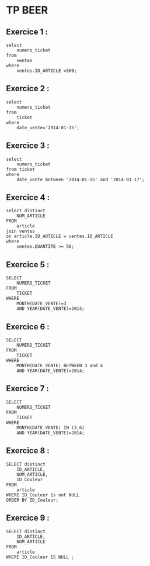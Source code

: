 # TP BEER

## Exercice 1 :

```
select 
    numero_ticket 
from 
    ventes
where 
    ventes.ID_ARTICLE =500;
```

## Exercice 2 : 

```
select 
    numero_ticket
from 
    ticket
where 
    date_vente='2014-01-15';
```

## Exercice 3 :

```
select 
    numero_ticket
from ticket
where 
    date_vente between '2014-01-15' and '2014-01-17';
```

## Exercice 4 :

```
select distinct
	NOM_ARTICLE    
FROM 
	article 
join ventes
on article.ID_ARTICLE = ventes.ID_ARTICLE
where 
    ventes.QUANTITE >= 50;
```

## Exercice 5 :

```
SELECT 
	NUMERO_TICKET
FROM
	TICKET
WHERE 
	MONTH(DATE_VENTE)=3
	AND YEAR(DATE_VENTE)=2014;
```

## Exercice 6 :

```
SELECT 
	NUMERO_TICKET
FROM
	TICKET
WHERE 
	MONTH(DATE_VENTE) BETWEEN 3 and 4
	AND YEAR(DATE_VENTE)=2014;
```

## Exercice 7 :

```
SELECT 
	NUMERO_TICKET
FROM
	TICKET
WHERE 
	MONTH(DATE_VENTE) IN (3,6)
	AND YEAR(DATE_VENTE)=2014;
```

## Exercice 8 :

```
SELECT distinct
	ID_ARTICLE,
    NOM_ARTICLE,
    ID_Couleur
FROM 
	article
WHERE ID_Couleur is not NULL
ORDER BY ID_Couleur;
```

## Exercice 9 :

```
SELECT distinct
	ID_ARTICLE,
    NOM_ARTICLE
FROM 
	article
WHERE ID_Couleur IS NULL ;
```
